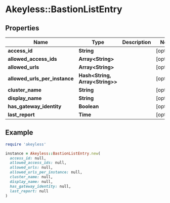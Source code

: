 # Akeyless::BastionListEntry

## Properties

| Name | Type | Description | Notes |
| ---- | ---- | ----------- | ----- |
| **access_id** | **String** |  | [optional] |
| **allowed_access_ids** | **Array&lt;String&gt;** |  | [optional] |
| **allowed_urls** | **Array&lt;String&gt;** |  | [optional] |
| **allowed_urls_per_instance** | **Hash&lt;String, Array&lt;String&gt;&gt;** |  | [optional] |
| **cluster_name** | **String** |  | [optional] |
| **display_name** | **String** |  | [optional] |
| **has_gateway_identity** | **Boolean** |  | [optional] |
| **last_report** | **Time** |  | [optional] |

## Example

```ruby
require 'akeyless'

instance = Akeyless::BastionListEntry.new(
  access_id: null,
  allowed_access_ids: null,
  allowed_urls: null,
  allowed_urls_per_instance: null,
  cluster_name: null,
  display_name: null,
  has_gateway_identity: null,
  last_report: null
)
```

